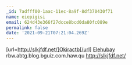 ```yaml
---
_id: 7adfff00-1aac-11ec-8a9f-8df370430f71
name: eiepigisi
email: 624d43e366f27dcce8bcd0da80fc089e
permalink: false
date: '2021-09-21T07:21:04.269Z'
---
```

[url=http://slkjfdf.net/]Okiractb[/url] <a href="http://slkjfdf.net/">Elehubay</a> rbw.abtg.blog.bguiz.com.haw.qu http://slkjfdf.net/
